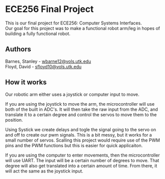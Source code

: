 # ECE256 Final Project
This is our final project for ECE256: Computer Systems Interfaces.  
Our goal for this project was to make a functional robot arm/leg in hopes of building a fully functional robot.  

## Authors
Barnes, Stanley - wbarne12@vols.utk.edu  
Floyd, David - sfloyd10@vols.utk.edu  

## How it works
Our robotic arm either uses a joystick or computer input to move.    

If you are using the joystick to move the arm, the microcontroller will use both of the built in ADC's. It will then take the raw 
input from the ADC, and translate it to a certain degree and control the servos to move them to the position. 

Using Systick we create delays and togle the signal going to the servo on and off to create our pwm signals. This is a bit messy,
but it works for a small number of servos. Scalling this project would require use of the PWM pins and the PWM functions but this is easier
for quick applicaiton.

If you are using the computer to enter movements, then the microcontroller will use UART. The input will be a certain number of degrees to move.
That degree will also get translated into a certain amount of time. From there, it will act the same as the joystick input. 

